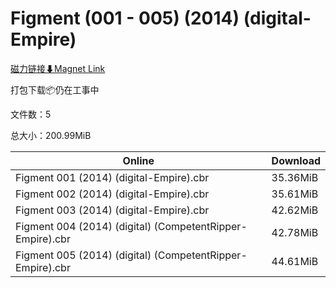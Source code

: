 # Figment (001 - 005) (2014) (digital-Empire)

[磁力链接⬇Magnet Link](magnet:?xt=urn:btih:e0bfb165c4c05ac696f400c052df3b8de725052e&dn=Figment%20%28001%20-%20005%29%20%282014%29%20%28digital-Empire%29)

打包下载📦仍在工事中

文件数：5

总大小：200.99MiB

Online | Download
--- | ---
Figment 001 (2014) (digital-Empire).cbr | 35.36MiB
Figment 002 (2014) (digital-Empire).cbr | 35.61MiB
Figment 003 (2014) (digital-Empire).cbr | 42.62MiB
Figment 004 (2014) (digital) (CompetentRipper-Empire).cbr | 42.78MiB
Figment 005 (2014) (digital) (CompetentRipper-Empire).cbr | 44.61MiB